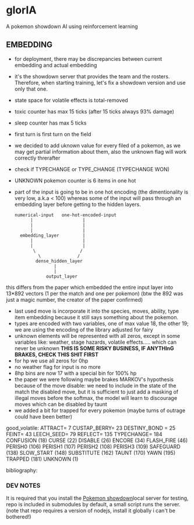 # glorIA
A pokemon showdown AI using reinforcement learning

## EMBEDDING
- for deployment, there may be discrepancies between current embedding and actual embedding
- it's the showdown server that provides the team and the rosters. Therefore, when starting training,
  let's fix a showdown version and use only that one.
- state space for volatile effects is total-removed
- toxic counter has max 15 ticks (after 15 ticks always 93% damage)
- sleep 	counter has max 5 ticks
- first turn is first turn on the field
- we decided to add uknown value for every filed of a pokemon, as we may get partial information about them,
also the unknown flag will work correctly threrafter
- check if TYPECHANGE or TYPE_CHANGE (TYPECHANGE WON)
- UNKNOWN pokemon counter is 6 items in one hot
- part of the input is going to be in one hot encoding (the dimentionality is very low, a.k.a < 100) whereas some of the input will pass through an embedding layer before getting to the hidden layers.

      numerical-input   one-hot-encoded-input 
            |                   |
            |                   |
            |                   |
        embedding_layer         |
            |                   |
            |                   | 
             \                 /        
               \              / 
              dense_hidden_layer
                     | 
                     | 
                  output_layer 
                  
this differs from the paper which embedded the entire input layer into 13*892 vectors (1 per the match
and one per pokemon)
(btw the 892 was just a magic number, the creator of the paper confirmed)
- last used move is incorporate it into the species, moves, ability, type
item embedding because it still says something about the pokemon.
- types are encoded with two variables, one of max value 18, the other 19; we are using the encoding of the 
library adjusted for fairy
- unknown elements will be represented with all zeros, except in some variables like:
weather, stage hazards, volatile effects..... which can never be unknown __THIS IS SOME RISKY BUSINESS, IF ANYTHInG BRAKES, CHECK THIS SHIT FIRST__
- for hp we use all zeros for 0hp
- no weather flag for input is no more
- 8hp bins are now 17 with a special bin for 100% hp
- the paper we were following maybe brakes MARKOV's hypothesis because of the move disable: we need to include in the state of the match the disabled move,
but it is sufficient to just add a masking of illegal moves before the softmax, the model will learn to discourage moves which can be disabled by taunt
- we added a bit for trapped for every pokemon
(maybe turns of outrage could have been better)

good_volatile:
ATTRACT= 7
CUSTAP_BERRY= 23 
DESTINY_BOND = 25
FEINT= 43
LEECH_SEED= 79
REFLECT= 135
TYPECHANGE= 184
CONFUSION (18)
CURSE (22)
DISABLE (26)
ENCORE (34)
FLASH_FIRE (46)
PERISH0 (106)
PERISH1 (107)
PERISH2 (108)
PERISH3 (109)
SAFEGUARD (138)
SLOW_START (148)
SUBSTITUTE (162)
TAUNT (170)
YAWN (195)
TRAPPED (181)
UNKNOWN (1)

bibliography:

### DEV NOTES
It is required that you install the [Pokemon showdown](https://github.com/smogon/pokemon-showdown)local server for testing,
repo is included in submodules by default, a small script runs the server.
(note that repo requires a version of nodejs, install it globally i can't be bothered!)




